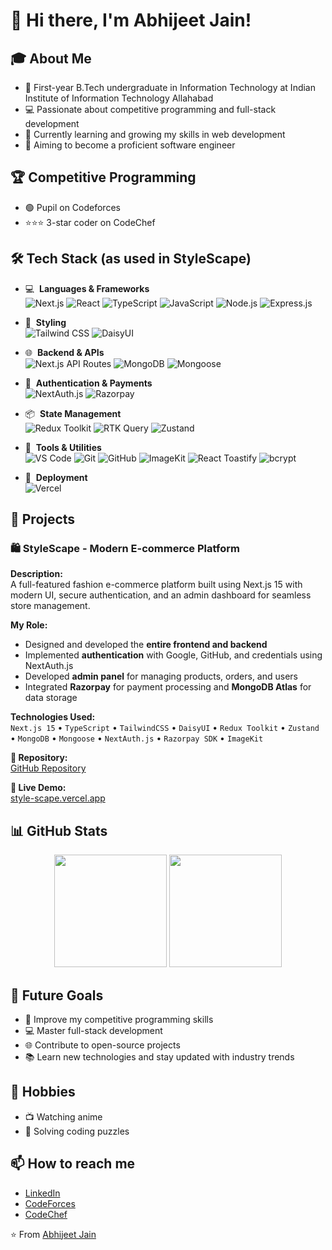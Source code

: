 # 👋 Hi there, I'm Abhijeet Jain!

## 🎓 About Me
- 🏫 First-year B.Tech undergraduate in Information Technology at Indian Institute of Information Technology Allahabad
- 💻 Passionate about competitive programming and full-stack development
- 🌱 Currently learning and growing my skills in web development
- 🎯 Aiming to become a proficient software engineer

## 🏆 Competitive Programming
- 🟢 Pupil on Codeforces
- ⭐⭐⭐ 3-star coder on CodeChef

## 🛠 Tech Stack (as used in StyleScape)

- 💻 &nbsp;**Languages & Frameworks**  
  ![Next.js](https://img.shields.io/badge/-Next.js-333333?style=flat&logo=nextdotjs)
  ![React](https://img.shields.io/badge/-React-333333?style=flat&logo=react)
  ![TypeScript](https://img.shields.io/badge/-TypeScript-333333?style=flat&logo=typescript)
  ![JavaScript](https://img.shields.io/badge/-JavaScript-333333?style=flat&logo=javascript)
  ![Node.js](https://img.shields.io/badge/-Node.js-333333?style=flat&logo=node.js)
  ![Express.js](https://img.shields.io/badge/-Express.js-333333?style=flat&logo=express)

- 🎨 &nbsp;**Styling**  
  ![Tailwind CSS](https://img.shields.io/badge/-Tailwind%20CSS-333333?style=flat&logo=tailwind-css)
  ![DaisyUI](https://img.shields.io/badge/-DaisyUI-333333?style=flat&logo=daisyui)

- 🌐 &nbsp;**Backend & APIs**  
  ![Next.js API Routes](https://img.shields.io/badge/-API%20Routes-333333?style=flat&logo=vercel)
  ![MongoDB](https://img.shields.io/badge/-MongoDB-333333?style=flat&logo=mongodb)
  ![Mongoose](https://img.shields.io/badge/-Mongoose-333333?style=flat&logo=mongoose)

- 🔐 &nbsp;**Authentication & Payments**  
  ![NextAuth.js](https://img.shields.io/badge/-NextAuth.js-333333?style=flat&logo=next.js)
  ![Razorpay](https://img.shields.io/badge/-Razorpay-333333?style=flat&logo=razorpay)

- 📦 &nbsp;**State Management**  
  ![Redux Toolkit](https://img.shields.io/badge/-Redux%20Toolkit-333333?style=flat&logo=redux)
  ![RTK Query](https://img.shields.io/badge/-RTK%20Query-333333?style=flat&logo=redux)
  ![Zustand](https://img.shields.io/badge/-Zustand-333333?style=flat&logo=zustand)

- 🧰 &nbsp;**Tools & Utilities**  
  ![VS Code](https://img.shields.io/badge/-VS%20Code-333333?style=flat&logo=visual-studio-code&logoColor=007ACC)
  ![Git](https://img.shields.io/badge/-Git-333333?style=flat&logo=git)
  ![GitHub](https://img.shields.io/badge/-GitHub-333333?style=flat&logo=github)
  ![ImageKit](https://img.shields.io/badge/-ImageKit-333333?style=flat&logo=imagekit)
  ![React Toastify](https://img.shields.io/badge/-React%20Toastify-333333?style=flat&logo=react)
  ![bcrypt](https://img.shields.io/badge/-bcrypt-333333?style=flat&logo=)

- 🚀 &nbsp;**Deployment**  
  ![Vercel](https://img.shields.io/badge/-Vercel-333333?style=flat&logo=vercel)


## 🌟 Projects

### 🛍️ StyleScape - Modern E-commerce Platform

**Description:**  
A full-featured fashion e-commerce platform built using Next.js 15 with modern UI, secure authentication, and an admin dashboard for seamless store management.

**My Role:**  
- Designed and developed the **entire frontend and backend**
- Implemented **authentication** with Google, GitHub, and credentials using NextAuth.js
- Developed **admin panel** for managing products, orders, and users
- Integrated **Razorpay** for payment processing and **MongoDB Atlas** for data storage

**Technologies Used:**  
`Next.js 15` • `TypeScript` • `TailwindCSS` • `DaisyUI` • `Redux Toolkit` • `Zustand` • `MongoDB` • `Mongoose` • `NextAuth.js` • `Razorpay SDK` • `ImageKit`

**🔗 Repository:**  
[GitHub Repository](https://github.com/Aj-Levi/Style-Scape)

**🚀 Live Demo:**  
[style-scape.vercel.app](https://style-scape.vercel.app)


## 📊 GitHub Stats
<p align="center">
  <img height="180em" src="https://github-readme-stats.vercel.app/api?username=Aj-Levi&show_icons=true&theme=radical&v=2" />
  <img height="180em" src="https://github-readme-stats.vercel.app/api/top-langs/?username=Aj-Levi&layout=compact&theme=radical&v=2" />
</p>

## 🎯 Future Goals
- 🚀 Improve my competitive programming skills
- 💻 Master full-stack development
- 🌐 Contribute to open-source projects
- 📚 Learn new technologies and stay updated with industry trends

## 🎨 Hobbies
- 📺 Watching anime
- 🧠 Solving coding puzzles

## 📫 How to reach me
- [LinkedIn](https://www.linkedin.com/in/abhijeet-jain-84486a313)
- [CodeForces](https://codeforces.com/profile/Abhijeet_Jain)
- [CodeChef](https://www.codechef.com/users/abhijeet_jain3)

⭐️ From [Abhijeet Jain](https://github.com/Aj-Levi)
